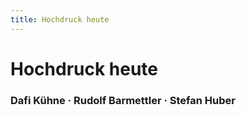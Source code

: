 ```yaml
---
title: Hochdruck heute
---
```



# Hochdruck heute

### Dafi Kühne · Rudolf Barmettler · Stefan Huber
